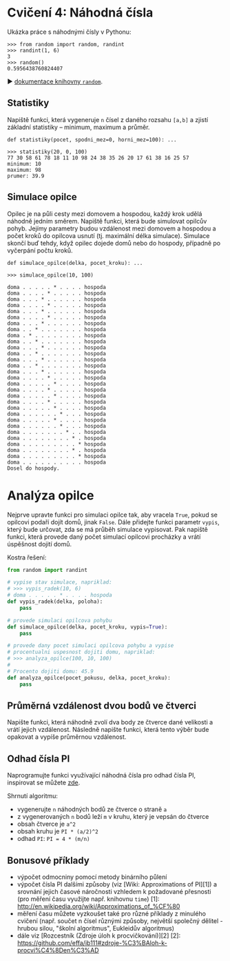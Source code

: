 # Cvičení 4: Náhodná čísla

Ukázka práce s náhodnými čísly v Pythonu:

    >>> from random import random, randint
    >>> randint(1, 6)
    3
    >>> random()
    0.5956438760824407

▶ [dokumentace knihovny `random`](http://docs.python.org/2/library/random.html).

## Statistiky

Napiště funkci, která vygeneruje `n` čísel z daného rozsahu `[a,b]` a zjistí
základní statistiky &ndash; minimum, maximum a průměr.

    def statistiky(pocet, spodni_mez=0, horni_mez=100): ...

    >>> statistiky(20, 0, 100)
    77 30 58 61 78 18 11 10 98 24 38 35 26 20 17 61 38 16 25 57
    minimum: 10
    maximum: 98
    prumer: 39.9


## Simulace opilce

Opilec je na půli cesty mezi domovem a hospodou, každý krok udělá náhodně jedním
směrem. Napiště funkci, která bude simulovat opilcův pohyb. Jejímy parametry
budou vzdálenost mezi domovem a hospodou a počet kroků do opilcova usnutí (tj.
maximální délka simulace). Simulace skončí buď tehdy, když opilec dojede domů
nebo do hospody, případně po vyčerpání počtu kroků.


    def simulace_opilce(delka, pocet_kroku): ...

    >>> simulace_opilce(10, 100)

    doma . . . . . * . . . . hospoda
    doma . . . . * . . . . . hospoda
    doma . . . * . . . . . . hospoda
    doma . . . . * . . . . . hospoda
    doma . . . * . . . . . . hospoda
    doma . . . . * . . . . . hospoda
    doma . . . * . . . . . . hospoda
    doma . . * . . . . . . . hospoda
    doma . * . . . . . . . . hospoda
    doma . . * . . . . . . . hospoda
    doma . . . * . . . . . . hospoda
    doma . . * . . . . . . . hospoda
    doma . . . * . . . . . . hospoda
    doma . . * . . . . . . . hospoda
    doma . . . * . . . . . . hospoda
    doma . . . . * . . . . . hospoda
    doma . . . . . * . . . . hospoda
    doma . . . . * . . . . . hospoda
    doma . . . . . * . . . . hospoda
    doma . . . . * . . . . . hospoda
    doma . . . . . * . . . . hospoda
    doma . . . . . . * . . . hospoda
    doma . . . . . * . . . . hospoda
    doma . . . . . . * . . . hospoda
    doma . . . . . . . * . . hospoda
    doma . . . . . . . . * . hospoda
    doma . . . . . . . . . * hospoda
    doma . . . . . . . . * . hospoda
    doma . . . . . . . . . * hospoda
    doma . . . . . . . . . . hospoda
    Dosel do hospody.

# Analýza opilce

Nejprve upravte funkci pro simulaci opilce tak, aby vracela `True`, pokud se
opilcovi podaří dojít domů, jinak `False`. Dále přidejte funkci parametr
`vypis`, který bude určovat, zda se má průběh simulace vypisovat. Pak napiště
funkci, která provede daný počet simulací opilcovi procházky a vrátí úspěšnost
dojití domů.

Kostra řešení:

```python
from random import randint

# vypise stav simulace, napriklad:
# >>> vypis_radek(10, 6)
# doma . . . . . * . . . . hospoda
def vypis_radek(delka, poloha):
    pass

# provede simulaci opilcova pohybu
def simulace_opilce(delka, pocet_kroku, vypis=True):
    pass

# provede dany pocet simulaci opilcova pohybu a vypise
# procentualni uspesnost dojiti domu, napriklad:
# >>> analyza_opilce(100, 10, 100)
#
# Procento dojiti domu: 45.9
def analyza_opilce(pocet_pokusu, delka, pocet_kroku):
    pass
```

## Průměrná vzdálenost dvou bodů ve čtverci

Napište funkci, která náhodně zvolí dva body ze čtverce dané velikosti a vrátí
jejich vzdálenost. Následně napište funkci, která tento výběr bude opakovat a
vypíše průměrnou vzdálenost.

## Odhad čísla PI

Naprogramujte funkci využívající náhodná čísla pro odhad čísla PI, inspirovat
se můžete [zde](http://math.fullerton.edu/mathews/n2003/montecarlopimod.html).

Shrnutí algoritmu:

* vygenerujte `n` náhodných bodů ze čtverce o straně `a`
* z vygenerovaných `n` bodů leží `m` v kruhu, který je vepsán do čtverce
* obsah čtverce je `a^2`
* obsah kruhu je `PI * (a/2)^2`
* odhad `PI`: `PI = 4 * (m/n)`

## Bonusové příklady

* výpočet odmocniny pomocí metody binárního půlení
* výpočet čísla PI dalšími způsoby (viz [Wiki: Approximations of PI][1]) a
  srovnání jejich časové náročnosti vzhledem k požadované přesnosti (pro měření
  času využijte např. knihovnu `time`)
[1]: http://en.wikipedia.org/wiki/Approximations_of_%CF%80
* měření času můžete vyzkoušet také pro různé příklady z minulého cvičení (např.
  součet n čísel různými způsoby, největší společný dělitel - hrubou silou,
  "školní algoritmus", Eukleidův algoritmus)
* dále viz [Rozcestník (Zdroje úloh k procvičkování)][2]
[2]: https://github.com/effa/ib111#zdroje-%C3%BAloh-k-procvi%C4%8Den%C3%AD
